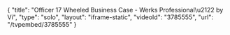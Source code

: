 {
    "title": "Officer 17 Wheeled Business Case - Werks Professional\u2122 by Vi",
    "type": "solo",
    "layout": "iframe-static",
    "videoId": "3785555",
    "url": "\/tvpembed\/3785555"
}